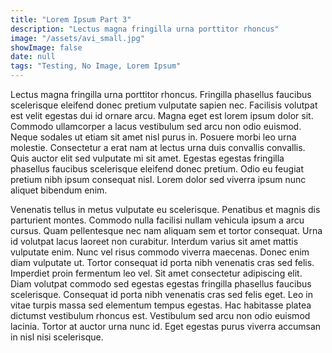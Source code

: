```yaml
---
title: "Lorem Ipsum Part 3"
description: "Lectus magna fringilla urna porttitor rhoncus"
image: "/assets/avi_small.jpg"
showImage: false
date: null
tags: "Testing, No Image, Lorem Ipsum"
---
```


Lectus magna fringilla urna porttitor rhoncus. Fringilla phasellus faucibus scelerisque eleifend donec pretium vulputate sapien nec. Facilisis volutpat est velit egestas dui id ornare arcu. Magna eget est lorem ipsum dolor sit. Commodo ullamcorper a lacus vestibulum sed arcu non odio euismod. Neque sodales ut etiam sit amet nisl purus in. Posuere morbi leo urna molestie. Consectetur a erat nam at lectus urna duis convallis convallis. Quis auctor elit sed vulputate mi sit amet. Egestas egestas fringilla phasellus faucibus scelerisque eleifend donec pretium. Odio eu feugiat pretium nibh ipsum consequat nisl. Lorem dolor sed viverra ipsum nunc aliquet bibendum enim.

Venenatis tellus in metus vulputate eu scelerisque. Penatibus et magnis dis parturient montes. Commodo nulla facilisi nullam vehicula ipsum a arcu cursus. Quam pellentesque nec nam aliquam sem et tortor consequat. Urna id volutpat lacus laoreet non curabitur. Interdum varius sit amet mattis vulputate enim. Nunc vel risus commodo viverra maecenas. Donec enim diam vulputate ut. Tortor consequat id porta nibh venenatis cras sed felis. Imperdiet proin fermentum leo vel. Sit amet consectetur adipiscing elit. Diam volutpat commodo sed egestas egestas fringilla phasellus faucibus scelerisque. Consequat id porta nibh venenatis cras sed felis eget. Leo in vitae turpis massa sed elementum tempus egestas. Hac habitasse platea dictumst vestibulum rhoncus est. Vestibulum sed arcu non odio euismod lacinia. Tortor at auctor urna nunc id. Eget egestas purus viverra accumsan in nisl nisi scelerisque.

